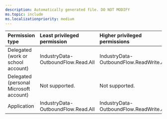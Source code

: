 ```yaml
---
description: Automatically generated file. DO NOT MODIFY
ms.topic: include
ms.localizationpriority: medium
---
```


| Permission type                        | Least privileged permission        | Higher privileged permissions           |
| :------------------------------------- | :--------------------------------- | :-------------------------------------- |
| Delegated (work or school account)     | IndustryData-OutboundFlow.Read.All | IndustryData-OutboundFlow.ReadWrite.All |
| Delegated (personal Microsoft account) | Not supported.                     | Not supported.                          |
| Application                            | IndustryData-OutboundFlow.Read.All | IndustryData-OutboundFlow.ReadWrite.All |
